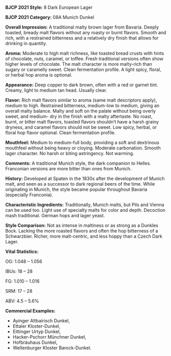 <b>BJCP 2021 Style:</b> 8 Dark European Lager

<b>BJCP 2021 Category:</b> 08A Munich Dunkel

<b>Overall Impression:</b> A traditional malty brown lager from
Bavaria. Deeply toasted, bready malt flavors without any roasty
or burnt flavors. Smooth and rich, with a restrained bitterness
and a relatively dry finish that allows for drinking in quantity.

<b>Aroma:</b> Moderate to high malt richness, like toasted bread
crusts with hints of chocolate, nuts, caramel, or toffee. Fresh
traditional versions often show higher levels of chocolate. The
malt character is more malty-rich than sugary or caramelly
sweet. Clean fermentation profile. A light spicy, floral, or herbal
hop aroma is optional.

<b>Appearance:</b> Deep copper to dark brown, often with a red or
garnet tint. Creamy, light to medium tan head. Usually clear.

<b>Flavor:</b> Rich malt flavors similar to aroma (same malt
descriptors apply), medium to high. Restrained bitterness,
medium-low to medium, giving an overall malty balance. Malty
and soft on the palate without being overly sweet, and medium-
dry in the finish with a malty aftertaste. No roast, burnt, or
bitter malt flavors, toasted flavors shouldn’t have a harsh
grainy dryness, and caramel flavors should not be sweet. Low
spicy, herbal, or floral hop flavor optional. Clean fermentation
profile.

<b>Mouthfeel:</b> Medium to medium-full body, providing a soft
and dextrinous mouthfeel without being heavy or cloying.
Moderate carbonation. Smooth lager character. No harsh or
biting astringency. Not warming.

<b>Comments:</b> A traditional Munich style, the dark companion
to Helles. Franconian versions are more bitter than ones from
Munich.

<b>History:</b> Developed at Spaten in the 1830s after the
development of Munich malt, and seen as a successor to dark
regional beers of the time. While originating in Munich, the
style became popular throughout Bavaria (especially
Franconia).

<b>Characteristic Ingredients:</b> Traditionally, Munich malts,
but Pils and Vienna can be used too. Light use of specialty
malts for color and depth. Decoction mash traditional. German
hops and lager yeast.

<b>Style Comparison:</b> Not as intense in maltiness or as strong
as a Dunkles Bock. Lacking the more roasted flavors and often
the hop bitterness of a Schwarzbier. Richer, more malt-centric,
and less hoppy than a Czech Dark Lager.

<b>Vital Statistics:</b>

OG: 1.048 – 1.056

IBUs: 18 – 28

FG: 1.010 – 1.016

SRM: 17 – 28

ABV: 4.5 – 5.6%

<b>Commercial Examples:</b>
- Ayinger Altbairisch Dunkel,
- Ettaler Kloster-Dunkel,
- Eittinger Urtyp Dunkel,
- Hacker-Pschorr Münchner Dunkel,
- Hofbräuhaus Dunkel,
- Weltenburger Kloster Barock-Dunkel.
